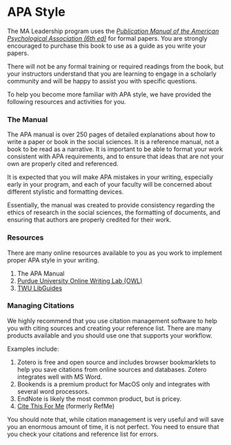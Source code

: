 # APA Style

The MA Leadership program uses the [_Publication Manual of the American Psychological Association \(6th ed\)_](http://www.apastyle.org/manual/) for formal papers. You are strongly encouraged to purchase this book to use as a guide as you write your papers.

There will not be any formal training or required readings from the book, but your instructors understand that you are learning to engage in a scholarly community and will be happy to assist you with specific questions.

To help you become more familiar with APA style, we have provided the following resources and activities for you.

### The Manual

The APA manual is over 250 pages of detailed explanations about how to write a paper or book in the social sciences. It is a reference manual, not a book to be read as a narrative. It is important to be able to format your work consistent with APA requirements, and to ensure that ideas that are not your own are properly cited and referenced.

It is expected that you will make APA mistakes in your writing, especially early in your program, and each of your faculty will be concerned about different stylistic and formatting devices.

Essentially, the manual was created to provide consistency regarding the ethics of research in the social sciences, the formatting of documents, and ensuring that authors are properly credited for their work.

### Resources

There are many online resources available to you as you work to implement proper APA style in your writing.

1. The APA Manual
2. [Purdue University Online Writing Lab \(OWL\)](https://owl.english.purdue.edu/owl/resource/560/01/)
3. [TWU LibGuides](http://libguides.twu.ca/citation_style_guides)

### Managing Citations

We highly recommend that you use citation management software to help you with citing sources and creating your reference list. There are many products available and you should use one that supports your workflow.

Examples include:

1. Zotero is free and open source and includes browser bookmarklets to help you save citations from online sources and databases. Zotero integrates well with MS Word.
2. Bookends is a premium product for MacOS only and integrates with several word processors.
3. EndNote is likely the most common product, but is pricey.
4. [Cite This For Me](http://www.citethisforme.com/ca) \(formerly RefMe\)

You should note that, while citation management is very useful and will save you an enormous amount of time, it is not perfect. You need to ensure that you check your citations and reference list for errors.

